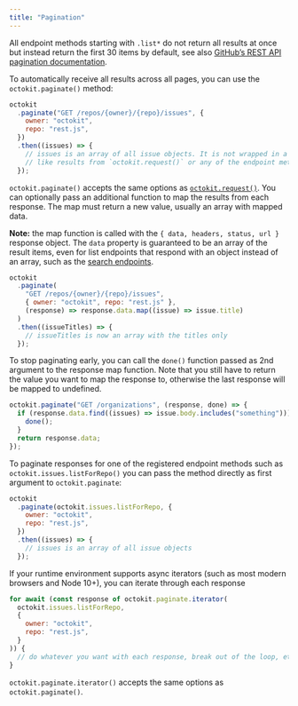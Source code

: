 ```yaml
---
title: "Pagination"
---
```


All endpoint methods starting with `.list*` do not return all results at once but instead return the first 30 items by default, see also [GitHub’s REST API pagination documentation](https://docs.github.com/en/rest/overview/resources-in-the-rest-api#pagination).

To automatically receive all results across all pages, you can use the `octokit.paginate()` method:

```js
octokit
  .paginate("GET /repos/{owner}/{repo}/issues", {
    owner: "octokit",
    repo: "rest.js",
  })
  .then((issues) => {
    // issues is an array of all issue objects. It is not wrapped in a { data, headers, status, url } object
    // like results from `octokit.request()` or any of the endpoint methods such as `octokit.issues.listForRepo()`
  });
```

`octokit.paginate()` accepts the same options as [`octokit.request()`](#custom-requests). You can optionally pass an additional function to map the results from each response. The map must return a new value, usually an array with mapped data.

**Note:** the map function is called with the `{ data, headers, status, url }` response object. The `data` property is guaranteed to be an array of the result items, even for list endpoints that respond with an object instead of an array, such as the [search endpoints](https://docs.github.com/en/rest/reference/search/#example).

```js
octokit
  .paginate(
    "GET /repos/{owner}/{repo}/issues",
    { owner: "octokit", repo: "rest.js" },
    (response) => response.data.map((issue) => issue.title)
  )
  .then((issueTitles) => {
    // issueTitles is now an array with the titles only
  });
```

To stop paginating early, you can call the `done()` function passed as 2nd argument to the response map function. Note that you still have to return the value you want to map the response to, otherwise the last response will be mapped to undefined.

```js
octokit.paginate("GET /organizations", (response, done) => {
  if (response.data.find((issues) => issue.body.includes("something"))) {
    done();
  }
  return response.data;
});
```

To paginate responses for one of the registered endpoint methods such as `octokit.issues.listForRepo()` you can pass the method directly as first argument to `octokit.paginate`:

```js
octokit
  .paginate(octokit.issues.listForRepo, {
    owner: "octokit",
    repo: "rest.js",
  })
  .then((issues) => {
    // issues is an array of all issue objects
  });
```

If your runtime environment supports async iterators (such as most modern browsers and Node 10+), you can iterate through each response

```js
for await (const response of octokit.paginate.iterator(
  octokit.issues.listForRepo,
  {
    owner: "octokit",
    repo: "rest.js",
  }
)) {
  // do whatever you want with each response, break out of the loop, etc.
}
```

`octokit.paginate.iterator()` accepts the same options as `octokit.paginate()`.
